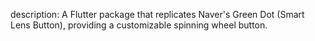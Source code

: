 description: A Flutter package that replicates Naver's Green Dot (Smart Lens Button), providing a customizable spinning wheel button.

